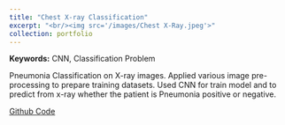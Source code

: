 ```yaml
---
title: "Chest X-ray Classification"
excerpt: "<br/><img src='/images/Chest X-Ray.jpeg'>"
collection: portfolio
---
```


**Keywords:** CNN, Classification Problem

Pneumonia Classification on X-ray images. Applied various image pre-processing to prepare training datasets. Used CNN for train model and to predict from x-ray whether the patient is Pneumonia positive or negative.

[Github Code](https://github.com/Shakir1997/projects-portfolio-ML/tree/master/Chest%20XRay%20Classification)
